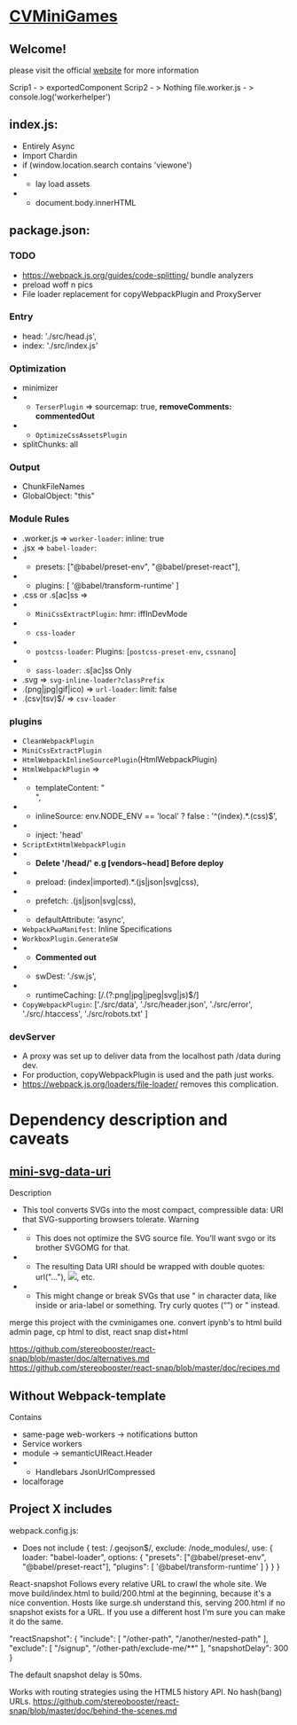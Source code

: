 # <a href="https://karpatic.github.io/CVminiGames.github.io/">CVMiniGames</a>

## Welcome! 

please visit the official [website](https://cvminigames.com/) for more information

Scrip1 - > exportedComponent
Scrip2 - > Nothing
file.worker.js - > console.log('workerhelper')

## index.js: 
- Entirely Async  
- Import Chardin
- if (window.location.search contains 'viewone')
- - lay load assets
- - document.body.innerHTML 


##  package.json:

### TODO
- https://webpack.js.org/guides/code-splitting/ bundle analyzers
- preload woff n pics
- File loader replacement for copyWebpackPlugin and ProxyServer

###  Entry
- head: './src/head.js',
- index: './src/index.js'

### Optimization
- minimizer
- - `TerserPlugin` => sourcemap: true, **removeComments: commentedOut**
- - `OptimizeCssAssetsPlugin`
- splitChunks: all

### Output
- ChunkFileNames
- GlobalObject: "this"

### Module Rules
- .worker.js => `worker-loader`: inline: true
- .jsx => `babel-loader`: 
- - presets: ["@babel/preset-env", "@babel/preset-react"], 
- - plugins: [ '@babel/transform-runtime' ]
- .css or .s[ac]ss => 
- - `MiniCssExtractPlugin`: hmr: iffInDevMode
- - `css-loader`
- - `postcss-loader`:  Plugins: [`postcss-preset-env`, `cssnano`]
- - `sass-loader`: .s[ac]ss Only
- .svg => `svg-inline-loader?classPrefix`
- .(png|jpg|gif|ico) => `url-loader`: limit: false
- .(csv|tsv)$/ => `csv-loader`

### plugins
- `CleanWebpackPlugin`
- `MiniCssExtractPlugin`
- `HtmlWebpackInlineSourcePlugin`(HtmlWebpackPlugin)
- `HtmlWebpackPlugin` =>
- - templateContent: "<!DOCTYPE html> <html lang="en"> <div id="head"></div> <body> <div id="body"></div> </body> </html>",
- - inlineSource: env.NODE_ENV == 'local' ? false : '^(index).*.(css)$', 
- - inject: 'head'
- `ScriptExtHtmlWebpackPlugin`
- - **Delete '/head/' e.g [vendors~head] Before deploy**
- - preload: (index|imported).*.(js|json|svg|css),
- - prefetch: .(js|json|svg|css),
- - defaultAttribute: 'async',
- `WebpackPwaManifest`: Inline Specifications
- `WorkboxPlugin.GenerateSW`
- - **Commented out**
- - swDest: './sw.js',
- - runtimeCaching: [/\.(?:png|jpg|jpeg|svg|js)$/]
- `CopyWebpackPlugin`: ['./src/data', './src/header.json', './src/error', './src/.htaccess',  './src/robots.txt' ] 

### devServer
- A proxy was set up to deliver data from the localhost path /data during dev.
- For production, copyWebpackPlugin is used and the path just works.
- https://webpack.js.org/loaders/file-loader/ removes this complication.










# Dependency description and caveats

## [mini-svg-data-uri](https://www.npmjs.com/package/mini-svg-data-uri/v/1.0.0)
Description
- This tool converts SVGs into the most compact, compressible data: URI that SVG-supporting browsers tolerate. 
Warning
- - This does not optimize the SVG source file. You’ll want svgo or its brother SVGOMG for that.
- - The resulting Data URI should be wrapped with double quotes: url("…"), <img src="…">, etc.
- - This might change or break SVGs that use " in character data, like inside <text> or aria-label or something. Try curly quotes (“”) or &quot; instead.






merge this project with the cvminigames one.
convert ipynb's to html
build admin page, cp html to dist, react snap dist+html


https://github.com/stereobooster/react-snap/blob/master/doc/alternatives.md
https://github.com/stereobooster/react-snap/blob/master/doc/recipes.md






## Without Webpack-template
Contains 
- same-page web-workers -> notifications button
- Service workers
- module -> semanticUIReact.Header
- - Handlebars JsonUrlCompressed
- localforage 

## Project X includes
webpack.config.js:
- Does not include
{ 
test: /\.geojson$/,
exclude: /node_modules/,
use: {
  loader: "babel-loader",
  options: { 
	  "presets": ["@babel/preset-env", "@babel/preset-react"],
	  "plugins": [ '@babel/transform-runtime' ]
  }
}
}









React-snapshot Follows every relative URL to crawl the whole site.
We move build/index.html to build/200.html at the beginning, because it's a nice convention. 
Hosts like surge.sh understand this, serving 200.html if no snapshot exists for a URL. 
If you use a different host I'm sure you can make it do the same.

  "reactSnapshot": {
    "include": [
      "/other-path",
      "/another/nested-path"
    ],
    "exclude": [
      "/signup",
      "/other-path/exclude-me/**"
    ],
    "snapshotDelay": 300
  }

The default snapshot delay is 50ms.
  
Works with routing strategies using the HTML5 history API. No hash(bang) URLs.
https://github.com/stereobooster/react-snap/blob/master/doc/behind-the-scenes.md